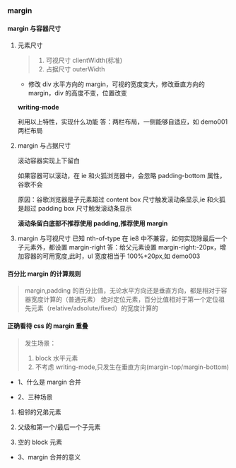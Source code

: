 ### margin

#### margin 与容器尺寸

1. 元素尺寸

   > 1. 可视尺寸 clientWidth(标准)
   > 2. 占据尺寸 outerWidth

   - 修改 div 水平方向的 margin，可视的宽度变大，修改垂直方向的 margin，div 的高度不变，位置改变

   **writing-mode**

   利用以上特性，实现什么功能
   答：两栏布局，一侧能够自适应，如 demo001 两栏布局

2. margin 与占据尺寸

   滚动容器实现上下留白

   如果容器可以滚动，在 ie 和火狐浏览器中，会忽略 padding-bottom 属性，谷歌不会

   原因：谷歌浏览器是子元素超过 content box 尺寸触发滚动条显示,ie 和火狐是超过 padding box 尺寸触发滚动条显示

   **滚动条留白底部不推荐使用 padding,推荐使用 margin**

3. margin 与可视尺寸
   已知 nth-of-type 在 ie8 中不兼容，如何实现除最后一个子元素外，都设置 margin-right
   答：给父元素设置 margin-right:-20px，增加容器的可用宽度,此时，ul 宽度相当于 100%+20px,如 demo003

#### 百分比 margin 的计算规则

> margin,padding 的百分比值，无论水平方向还是垂直方向，都是相对于容器宽度计算的（普通元素）
> 绝对定位元素，百分比值相对于第一个定位祖先元素（relative/adsolute/fixed）的宽度计算的

#### 正确看待 css 的 margin 重叠

> 发生场景：
>
> 1. block 水平元素
> 2. 不考虑 writing-mode,只发生在垂直方向(margin-top/margin-bottom)

- 1、什么是 margin 合并

- 2、三种场景

1. 相邻的兄弟元素

2. 父级和第一个/最后一个子元素
3. 空的 block 元素

- 3、margin 合并的意义
